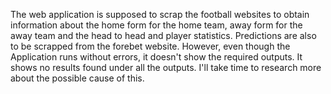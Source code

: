 The web application is supposed to scrap the football websites to obtain information about the home form for the home team, 
away form for the away team and the head to head and player statistics. Predictions are also to be scrapped from the forebet 
website. However, even though the Application runs without errors, it doesn't show the required outputs. 
It shows no results found under all the outputs. I'll take time to research more about the possible cause of this.
